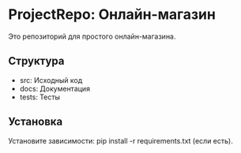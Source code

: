 # ProjectRepo: Онлайн-магазин

Это репозиторий для простого онлайн-магазина.

## Структура
- src: Исходный код
- docs: Документация
- tests: Тесты

## Установка
Установите зависимости: pip install -r requirements.txt (если есть).